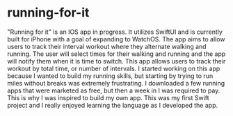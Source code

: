 # running-for-it
  "Running for it" is an IOS app in progress. It utilizes SwiftUI and is currently built for iPhone with a goal of expanding to WatchOS.
  The app aims to allow users to track their interval workout where they alternate walking and running. The user will select times for their walking and running and the app will notify them when it is time to switch. This app allows users to track their workout by total time, or number of intervals.
  I started working on this app because I wanted to build my running skills, but starting by trying to run miles without breaks was extremely frustrating. I downloaded a few running apps that were marketed as free, but then a week in I was required to pay. This is why I was inspired to build my own app. This was my first Swift project and I really enjoyed learning the language as I developed the app.

